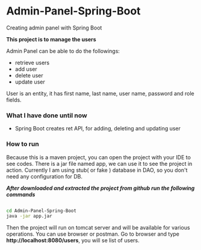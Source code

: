 # Admin-Panel-Spring-Boot
Creating admin panel with Spring Boot

**This project is to manage the users**


Admin Panel can be able to do the followings:
- retrieve users
- add user
- delete user
- update user

User is an entity, it has first name, last name, user name, password and role fields.

### What I have done until now
- Spring Boot creates ret API, for adding, deleting and updating user


### How to run

Because this is a maven project, you can open the project with your IDE to see codes.
There is a jar file named app, we can use it to see the project in action.
Currently I am using stub( or fake ) database in DAO, so you don't need any configuration for DB.


***After downloaded and extracted the project from github run the following commands***

```sh

cd Admin-Panel-Spring-Boot
java -jar app.jar

```

Then the project will run on tomcat server and will be available for various operations.
You can use browser or postman.
Go to browser and type **http://localhost:8080/users**, you will se list of users.
